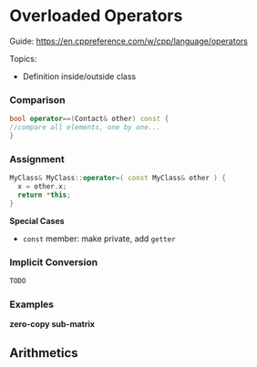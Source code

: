 # Overloaded Operators



Guide: https://en.cppreference.com/w/cpp/language/operators

Topics:

- Definition inside/outside class



### Comparison

```cpp
bool operator==(Contact& other) const {
//compare all elements, one by one...
}
```

### Assignment

```cpp
MyClass& MyClass::operator=( const MyClass& other ) {
  x = other.x;
  return *this;
}
```

**Special Cases**

- `const` member: make private, add `getter`

### Implicit Conversion

```cpp
TODO
```





### Examples

**zero-copy sub-matrix**





## Arithmetics






